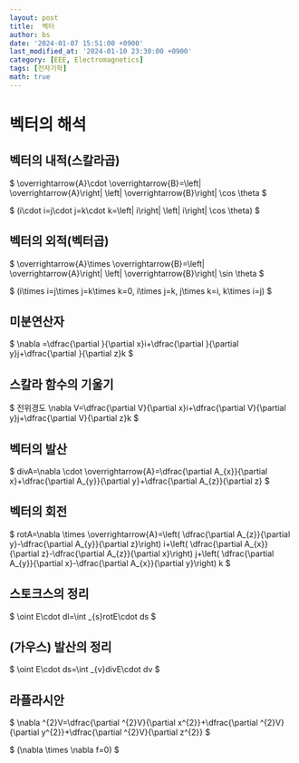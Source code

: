 ```yaml
---
layout: post
title:  벡터
author: bs
date: '2024-01-07 15:51:00 +0900'
last_modified_at: '2024-01-10 23:30:00 +0900'
category: [EEE, Electromagnetics]
tags: [전자기학]
math: true
---
```


# 벡터의 해석
## 벡터의 내적(스칼라곱)

$
\overrightarrow{A}\cdot \overrightarrow{B}=\left| \overrightarrow{A}\right| \left| \overrightarrow{B}\right| \cos \theta
$<br>

$
(i\cdot i=j\cdot j=k\cdot k=\left| i\right| \left| i\right| \cos \theta)
$

## 벡터의 외적(벡터곱)

$
\overrightarrow{A}\times \overrightarrow{B}=\left| \overrightarrow{A}\right| \left| \overrightarrow{B}\right| \sin \theta 
$<br>

$
(i\times i=j\times j=k\times k=0, i\times j=k, j\times k=i, k\times i=j)
$

## 미분연산자

$
\nabla =\dfrac{\partial }{\partial x}i+\dfrac{\partial }{\partial y}j+\dfrac{\partial }{\partial z}k
$<br>

## 스칼라 함수의 기울기

$
전위경도 \nabla V=\dfrac{\partial V}{\partial x}i+\dfrac{\partial V}{\partial y}j+\dfrac{\partial V}{\partial z}k
$

## 벡터의 발산

$
divA=\nabla \cdot \overrightarrow{A}=\dfrac{\partial A_{x}}{\partial x}+\dfrac{\partial A_{y}}{\partial y}+\dfrac{\partial A_{z}}{\partial z}
$

## 벡터의 회전

$
rotA=\nabla \times \overrightarrow{A}=\left( \dfrac{\partial A_{z}}{\partial y}-\dfrac{\partial A_{y}}{\partial z}\right) i+\left( \dfrac{\partial A_{x}}{\partial z}-\dfrac{\partial A_{z}}{\partial x}\right) j+\left( \dfrac{\partial A_{y}}{\partial x}-\dfrac{\partial A_{x}}{\partial y}\right) k
$

## 스토크스의 정리

$
\oint E\cdot dl=\int _{s}rotE\cdot ds
$

## (가우스) 발산의 정리

$
\oint E\cdot ds=\int _{v}divE\cdot dv
$

## 라플라시안

$
\nabla ^{2}V=\dfrac{\partial ^{2}V}{\partial x^{2}}+\dfrac{\partial ^{2}V}{\partial y^{2}}+\dfrac{\partial ^{2}V}{\partial z^{2}}
$<br>

$
(\nabla \times \nabla f=0)
$